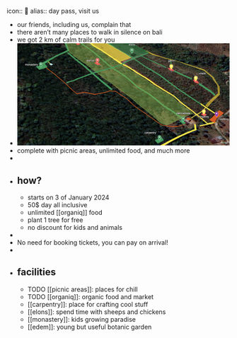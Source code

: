icon:: 🧀
alias:: day pass, visit us

- our friends, including us, complain that
- there aren’t many places to walk in silence on bali
- we got 2 km of calm trails for you
- ![image.png](../assets/image_1725878671199_0.png)
- complete with picnic areas, unlimited food, and much more
-
- ## how?
	- starts on 3 of January 2024
	- 50$ day all inclusive
	- unlimited [[organiq]] food
	- plant 1 tree for free
	- no discount for kids and animals
-
- No need for booking tickets, you can pay on arrival!
-
- ## facilities
	- TODO [[picnic areas]]: places for chill
	- TODO [[organiq]]: organic food and market
	- [[carpentry]]: place for crafting cool stuff
	- [[elons]]: spend time with sheeps and chickens
	- [[monastery]]: kids growing paradise
	- [[edem]]: young but useful botanic garden